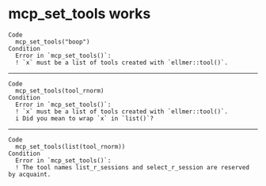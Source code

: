 # mcp_set_tools works

    Code
      mcp_set_tools("boop")
    Condition
      Error in `mcp_set_tools()`:
      ! `x` must be a list of tools created with `ellmer::tool()`.

---

    Code
      mcp_set_tools(tool_rnorm)
    Condition
      Error in `mcp_set_tools()`:
      ! `x` must be a list of tools created with `ellmer::tool()`.
      i Did you mean to wrap `x` in `list()`?

---

    Code
      mcp_set_tools(list(tool_rnorm))
    Condition
      Error in `mcp_set_tools()`:
      ! The tool names list_r_sessions and select_r_session are reserved by acquaint.
